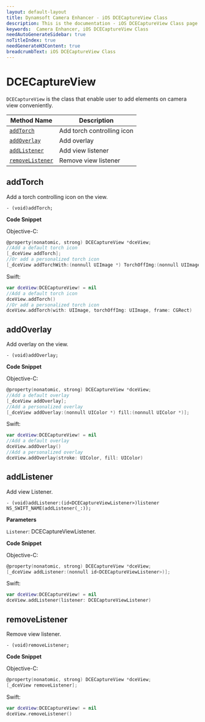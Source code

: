 ```yaml
---
layout: default-layout
title: Dynamsoft Camera Enhancer - iOS DCECaptureView Class
description: This is the documentation - iOS DCECaptureView Class page of Dynamsoft Camera Enhancer.
keywords:  Camera Enhancer, iOS DCECaptureView Class
needAutoGenerateSidebar: true
noTitleIndex: true
needGenerateH3Content: true
breadcrumbText: iOS DCECaptureView Class
---
```


# DCECaptureView

`DCECaptureView` is the class that enable user to add elements on camera view conveniently.

| Method Name | Description |
|------|------|
| [`addTorch`](#addtorch) | Add torch controlling icon |
| [`addOverlay`](#addoverlay) | Add overlay |
| [`addListener`](#addlistener) | Add view listener |
| [`removeListener`](#removelistener) | Remove view listener |

## addTorch

Add a torch controlling icon on the view.

```objc
- (void)addTorch;
```

**Code Snippet**

Objective-C:

```objectivec
@property(nonatomic, strong) DCECaptureView *dceView;
//Add a default torch icon
[_dceView addTorch];
//Or add a personalized torch icon
[_dceView addTorchWith:(nonnull UIImage *) TorchOffImg:(nonnull UIImage *) frame:(CGRect)];
```

Swift:

```swift
var dceView:DCECaptureView! = nil
//Add a default torch icon
dceView.addTorch()
//Or add a personalized torch icon
dceView.addTorch(with: UIImage, torchOffImg: UIImage, frame: CGRect)
```

## addOverlay

Add overlay on the view.

```objc
- (void)addOverlay;
```

**Code Snippet**

Objective-C:

```objectivec
@property(nonatomic, strong) DCECaptureView *dceView;
//Add a default overlay
[_dceView addOverlay];
//Add a personalized overlay
[_dceView addOverlay:(nonnull UIColor *) fill:(nonnull UIColor *)];
```

Swift:

```swift
var dceView:DCECaptureView! = nil
//Add a default overlay
dceView.addOverlay()
//Add a personalized overlay
dceView.addOverlay(stroke: UIColor, fill: UIColor)
```

## addListener

Add view Listener.

```objc
- (void)addListener:(id<DCECaptureViewListener>)listener NS_SWIFT_NAME(addListener(_:));
```

**Parameters**

`Listener`: DCECaptureViewListener.

**Code Snippet**

Objective-C:

```objectivec
@property(nonatomic, strong) DCECaptureView *dceView;
[_dceView addListener:(nonnull id<DCECaptureViewListener>)];
```

Swift:

```swift
var dceView:DCECaptureView! = nil
dceView.addListener(listener: DCECaptureViewListener)
```

## removeListener

Remove view listener.

```objc
- (void)removeListener;
```

**Code Snippet**

Objective-C:

```objectivec
@property(nonatomic, strong) DCECaptureView *dceView;
[_dceView removeListener];
```

Swift:

```swift
var dceView:DCECaptureView! = nil
dceView.removeListener()
```
